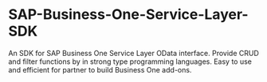 # SAP-Business-One-Service-Layer-SDK
An SDK for SAP Business One Service Layer OData interface. Provide CRUD and filter functions by in strong type programming languages. Easy to use and efficient for partner to build Business One add-ons.
